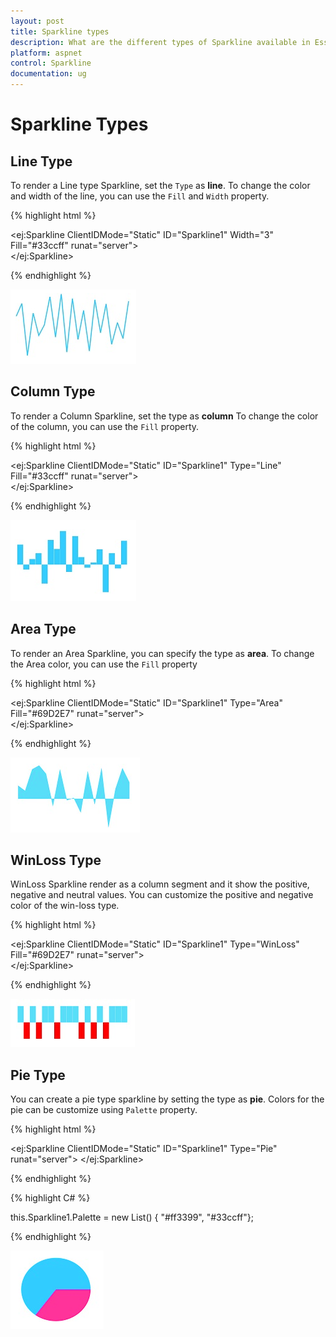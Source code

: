 ```yaml
---
layout: post
title: Sparkline types
description: What are the different types of Sparkline available in Essential html Chart.
platform: aspnet
control: Sparkline
documentation: ug
---
```


# Sparkline Types

## Line Type

To render a Line type Sparkline, set the `Type` as **line**. To change the color and width of the line, you can use the `Fill` and `Width` property.	

{% highlight html %}

<ej:Sparkline ClientIDMode="Static" ID="Sparkline1" Width="3" Fill="#33ccff" runat="server">          
</ej:Sparkline>

{% endhighlight %}

![ASPNET Sparkline Sparkline-Types Image1](Sparkline-Types_images/Sparkline-Types_img1.png)

## Column Type

To render a Column Sparkline, set the type as **column** To change the color of the column, you can use the `Fill` property.

{% highlight html %}

<ej:Sparkline ClientIDMode="Static" ID="Sparkline1" Type="Line" Fill="#33ccff" runat="server">          
</ej:Sparkline>

{% endhighlight %}

![ASPNET Sparkline Sparkline-Types Image2](Sparkline-Types_images/Sparkline-Types_img2.png)

## Area Type

To render an Area Sparkline, you can specify the type as **area**. To change the Area color, you can use the `Fill` property

{% highlight html %}

<ej:Sparkline ClientIDMode="Static" ID="Sparkline1" Type="Area" Fill="#69D2E7" runat="server">          
</ej:Sparkline>

{% endhighlight %}

![ASPNET Sparkline Sparkline-Types Image3](Sparkline-Types_images/Sparkline-Types_img3.png)

## WinLoss Type

WinLoss Sparkline render as a column segment and it show the positive, negative and neutral values. You can customize the positive and negative color of the win-loss type.

{% highlight html %}

<ej:Sparkline ClientIDMode="Static" ID="Sparkline1" Type="WinLoss" Fill="#69D2E7" runat="server">          
</ej:Sparkline>

{% endhighlight %}

![ASPNET Sparkline Sparkline-Types Image4](Sparkline-Types_images/Sparkline-Types_img4.png)

## Pie Type

You can create a pie type sparkline by setting the type as **pie**. Colors for the pie can be customize using `Palette` property.

{% highlight html %}

<ej:Sparkline ClientIDMode="Static" ID="Sparkline1" Type="Pie" runat="server">
</ej:Sparkline>

{% endhighlight %}

{% highlight C# %}

this.Sparkline1.Palette = new List<string>() { "#ff3399", "#33ccff"};

{% endhighlight %}

![ASPNET Sparkline Sparkline-Types Image5](Sparkline-Types_images/Sparkline-Types_img5.png)

